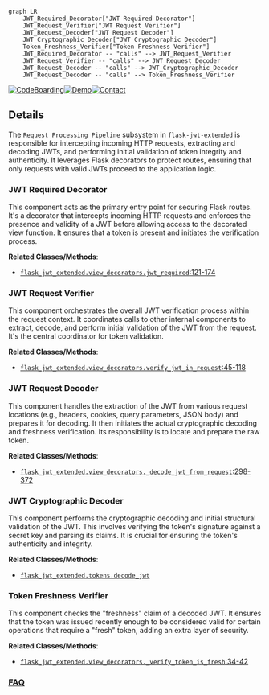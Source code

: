 ```mermaid
graph LR
    JWT_Required_Decorator["JWT Required Decorator"]
    JWT_Request_Verifier["JWT Request Verifier"]
    JWT_Request_Decoder["JWT Request Decoder"]
    JWT_Cryptographic_Decoder["JWT Cryptographic Decoder"]
    Token_Freshness_Verifier["Token Freshness Verifier"]
    JWT_Required_Decorator -- "calls" --> JWT_Request_Verifier
    JWT_Request_Verifier -- "calls" --> JWT_Request_Decoder
    JWT_Request_Decoder -- "calls" --> JWT_Cryptographic_Decoder
    JWT_Request_Decoder -- "calls" --> Token_Freshness_Verifier
```

[![CodeBoarding](https://img.shields.io/badge/Generated%20by-CodeBoarding-9cf?style=flat-square)](https://github.com/CodeBoarding/GeneratedOnBoardings)[![Demo](https://img.shields.io/badge/Try%20our-Demo-blue?style=flat-square)](https://www.codeboarding.org/demo)[![Contact](https://img.shields.io/badge/Contact%20us%20-%20contact@codeboarding.org-lightgrey?style=flat-square)](mailto:contact@codeboarding.org)

## Details

The `Request Processing Pipeline` subsystem in `flask-jwt-extended` is responsible for intercepting incoming HTTP requests, extracting and decoding JWTs, and performing initial validation of token integrity and authenticity. It leverages Flask decorators to protect routes, ensuring that only requests with valid JWTs proceed to the application logic.

### JWT Required Decorator
This component acts as the primary entry point for securing Flask routes. It's a decorator that intercepts incoming HTTP requests and enforces the presence and validity of a JWT before allowing access to the decorated view function. It ensures that a token is present and initiates the verification process.


**Related Classes/Methods**:

- <a href="https://github.com/vimalloc/flask-jwt-extended/blob/main/flask_jwt_extended/view_decorators.py#L121-L174" target="_blank" rel="noopener noreferrer">`flask_jwt_extended.view_decorators.jwt_required`:121-174</a>


### JWT Request Verifier
This component orchestrates the overall JWT verification process within the request context. It coordinates calls to other internal components to extract, decode, and perform initial validation of the JWT from the request. It's the central coordinator for token validation.


**Related Classes/Methods**:

- <a href="https://github.com/vimalloc/flask-jwt-extended/blob/main/flask_jwt_extended/view_decorators.py#L45-L118" target="_blank" rel="noopener noreferrer">`flask_jwt_extended.view_decorators.verify_jwt_in_request`:45-118</a>


### JWT Request Decoder
This component handles the extraction of the JWT from various request locations (e.g., headers, cookies, query parameters, JSON body) and prepares it for decoding. It then initiates the actual cryptographic decoding and freshness verification. Its responsibility is to locate and prepare the raw token.


**Related Classes/Methods**:

- <a href="https://github.com/vimalloc/flask-jwt-extended/blob/main/flask_jwt_extended/view_decorators.py#L298-L372" target="_blank" rel="noopener noreferrer">`flask_jwt_extended.view_decorators._decode_jwt_from_request`:298-372</a>


### JWT Cryptographic Decoder
This component performs the cryptographic decoding and initial structural validation of the JWT. This involves verifying the token's signature against a secret key and parsing its claims. It is crucial for ensuring the token's authenticity and integrity.


**Related Classes/Methods**:

- <a href="https://github.com/vimalloc/flask-jwt-extended/blob/main/flask_jwt_extended/tokens.py" target="_blank" rel="noopener noreferrer">`flask_jwt_extended.tokens.decode_jwt`</a>


### Token Freshness Verifier
This component checks the "freshness" claim of a decoded JWT. It ensures that the token was issued recently enough to be considered valid for certain operations that require a "fresh" token, adding an extra layer of security.


**Related Classes/Methods**:

- <a href="https://github.com/vimalloc/flask-jwt-extended/blob/main/flask_jwt_extended/view_decorators.py#L34-L42" target="_blank" rel="noopener noreferrer">`flask_jwt_extended.view_decorators._verify_token_is_fresh`:34-42</a>




### [FAQ](https://github.com/CodeBoarding/GeneratedOnBoardings/tree/main?tab=readme-ov-file#faq)